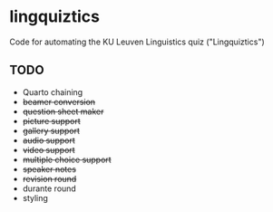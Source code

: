 # lingquiztics
Code for automating the KU Leuven Linguistics quiz ("Lingquiztics")

## TODO

- Quarto chaining
- ~~beamer conversion~~
- ~~question sheet maker~~
- ~~picture support~~
- ~~gallery support~~
- ~~audio support~~
- ~~video support~~
- ~~multiple choice support~~
- ~~speaker notes~~
- ~~revision round~~
- durante round
- styling